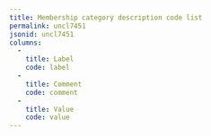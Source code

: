 ```yaml
---
title: Membership category description code list
permalink: uncl7451
jsonid: uncl7451
columns:
  - 
    title: Label
    code: label
  - 
    title: Comment
    code: comment
  - 
    title: Value
    code: value
---
```


